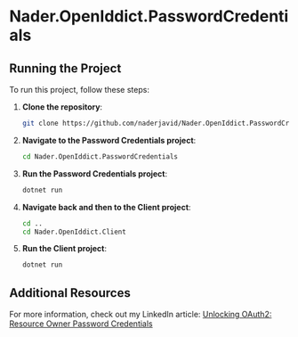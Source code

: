 # Nader.OpenIddict.PasswordCredentials

## Running the Project

To run this project, follow these steps:

1. **Clone the repository**:
   ```bash
   git clone https://github.com/naderjavid/Nader.OpenIddict.PasswordCredentials.git
   ```

2. **Navigate to the Password Credentials project**:
   ```bash
   cd Nader.OpenIddict.PasswordCredentials
   ```

3. **Run the Password Credentials project**:
   ```bash
   dotnet run
   ```

4. **Navigate back and then to the Client project**:
   ```bash
   cd ..
   cd Nader.OpenIddict.Client
   ```

5. **Run the Client project**:
   ```bash
   dotnet run
   ```

## Additional Resources

For more information, check out my LinkedIn article: [Unlocking OAuth2: Resource Owner Password Credentials](https://www.linkedin.com/posts/nader-javid_unlocking-oauth2-resource-owner-password-activity-7220067697336668161-87Ab?utm_source=share&utm_medium=member_desktop)
